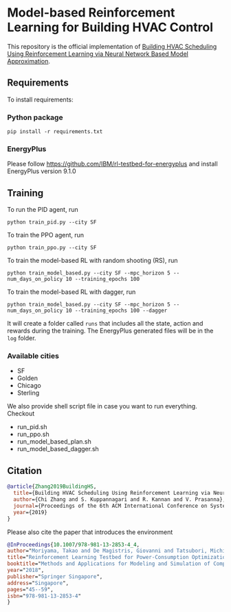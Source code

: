 # Model-based Reinforcement Learning for Building HVAC Control

This repository is the official implementation of [Building HVAC Scheduling Using Reinforcement Learning via Neural Network Based Model Approximation](https://arxiv.org/abs/1910.05313). 

## Requirements

To install requirements:
### Python package
```setup
pip install -r requirements.txt
```

### EnergyPlus
Please follow https://github.com/IBM/rl-testbed-for-energyplus and install EnergyPlus version 9.1.0

## Training

To run the PID agent, run

```train
python train_pid.py --city SF
```

To train the PPO agent, run

```train
python train_ppo.py --city SF
```

To train the model-based RL with random shooting (RS), run

```train
python train_model_based.py --city SF --mpc_horizon 5 --num_days_on_policy 10 --training_epochs 100
```

To train the model-based RL with dagger, run

```train
python train_model_based.py --city SF --mpc_horizon 5 --num_days_on_policy 10 --training_epochs 100 --dagger
```

It will create a folder called ``runs`` that includes all the state, action and rewards during the training.
The EnergyPlus generated files will be in the ``log`` folder.

### Available cities
- SF
- Golden
- Chicago
- Sterling

We also provide shell script file in case you want to run everything. Checkout
- run_pid.sh
- run_ppo.sh
- run_model_based_plan.sh
- run_model_based_dagger.sh

## Citation
```bib
@article{Zhang2019BuildingHS,
  title={Building HVAC Scheduling Using Reinforcement Learning via Neural Network Based Model Approximation},
  author={Chi Zhang and S. Kuppannagari and R. Kannan and V. Prasanna},
  journal={Proceedings of the 6th ACM International Conference on Systems for Energy-Efficient Buildings, Cities, and Transportation},
  year={2019}
}
```
Please also cite the paper that introduces the environment
```bib
@InProceedings{10.1007/978-981-13-2853-4_4,
author="Moriyama, Takao and De Magistris, Giovanni and Tatsubori, Michiaki and Pham, Tu-Hoa and Munawar, Asim and Tachibana, Ryuki",
title="Reinforcement Learning Testbed for Power-Consumption Optimization",
booktitle="Methods and Applications for Modeling and Simulation of Complex Systems",
year="2018",
publisher="Springer Singapore",
address="Singapore",
pages="45--59",
isbn="978-981-13-2853-4"
}
```

